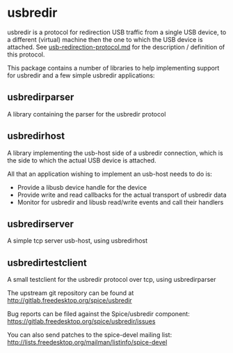 # usbredir

usbredir is a protocol for redirection USB traffic from a single USB device,
to a different (virtual) machine then the one to which the USB device is
attached. See [usb-redirection-protocol.md](docs/usb-redirection-protocol.md)
for the description / definition of this protocol.

This package contains a number of libraries to help implementing support
for usbredir and a few simple usbredir applications:

## usbredirparser

A library containing the parser for the usbredir protocol

## usbredirhost

A library implementing the usb-host side of a usbredir connection, which is the
side to which the actual USB device is attached.

All that an application wishing to implement an usb-host needs to do is:
- Provide a libusb device handle for the device
- Provide write and read callbacks for the actual transport of usbredir data
- Monitor for usbredir and libusb read/write events and call their handlers

## usbredirserver

A simple tcp server usb-host, using usbredirhost

## usbredirtestclient

A small testclient for the usbredir protocol over tcp, using usbredirparser

The upstream git repository can be found at
http://gitlab.freedesktop.org/spice/usbredir

Bug reports can be filed against the Spice/usbredir component:
https://gitlab.freedesktop.org/spice/usbredir/issues

You can also send patches to the spice-devel mailing list:
http://lists.freedesktop.org/mailman/listinfo/spice-devel
